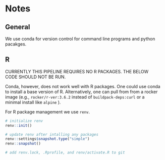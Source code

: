 
# Notes

## General

We use conda for version control for command line programs and python pacakges.

## R

CURRENTLY THIS PIPELINE REQUIRES NO R PACKAGES. THE BELOW CODE SHOULD NOT BE RUN.

Conda, however, does not work well with R packages. One could use conda to install a base version of R. Alternatively, one can pull from from a rocker image (e.g., `rocker/r-ver:3.6.2` instead of `buildpack-deps:curl` or a minimal install like `alpine` ).

For R package management we use `renv`.

```R
# initialize renv
renv::init()

# update renv after intalling any packages
renv::settings$snapshot.type("simple")
renv::snapshot()

# add renv.lock, .Rprofile, and renv/activate.R to git
```
